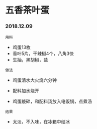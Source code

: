 # 五香茶叶蛋

### 2018.12.09

```
用料
```

* 鸡蛋13枚
* 香叶5片，干辣椒4个，八角3快
* 生抽，黑胡椒，盐



```
做法
```

* 鸡蛋清水大火烧六分钟

* 配料加水烧开
* 鸡蛋敲碎，和配料汤放入电饭锅，点煮汤

```
结果
```

* 太淡，不入味，在冰箱中结冰


